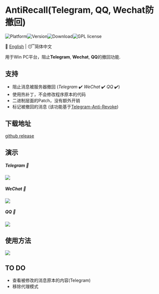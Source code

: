 # AntiRecall(Telegram, QQ, Wechat防撤回)

![Platform](https://img.shields.io/badge/Platform-Windows-brightgreen)![Version](https://img.shields.io/badge/Version-v3.0.0-red)![Download](https://img.shields.io/badge/Downloads-2.0K-yellow)![GPL license](https://img.shields.io/badge/License-GPL-blue.svg)

:crescent_moon: [English]((/README.md)) | :sleeping:简体中文

用于Win PC平台，阻止**Telegram**, **Wechat**, **QQ**的撤回功能.



## 支持
- 阻止消息被服务器撤回 (*Telegram* :heavy_check_mark: *WeChat* :heavy_check_mark: *QQ* :heavy_check_mark:)
- 使用热补丁，不会修改程序原本的代码
- 二进制层面的Patch，没有额外开销
- 标记被撤回的消息 (该功能基于[Telegram-Anti-Revoke](https://github.com/SpriteOvO/Telegram-Anti-Revoke ))

## 下载地址

[github release](https://github.com/FlyRabbit/AntiRecall/releases)

## 演示

##### Telegram :arrow_down_small:

![](resource/telegram.gif)

##### WeChat :arrow_down_small:

![](C:/Users/etena/source/repos/FlyRabbit/AntiRecall/resource/wechat.gif)

##### QQ :arrow_down_small:

![](C:/Users/etena/source/repos/FlyRabbit/AntiRecall/resource/qq.gif)

## 使用方法

![](resource/how_to_use.gif)

## TO DO

- 查看被修改的消息原本的内容(Telegram)
- 移除代理模式

